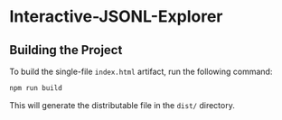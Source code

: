 # Interactive-JSONL-Explorer

## Building the Project

To build the single-file `index.html` artifact, run the following command:

```bash
npm run build
```

This will generate the distributable file in the `dist/` directory.